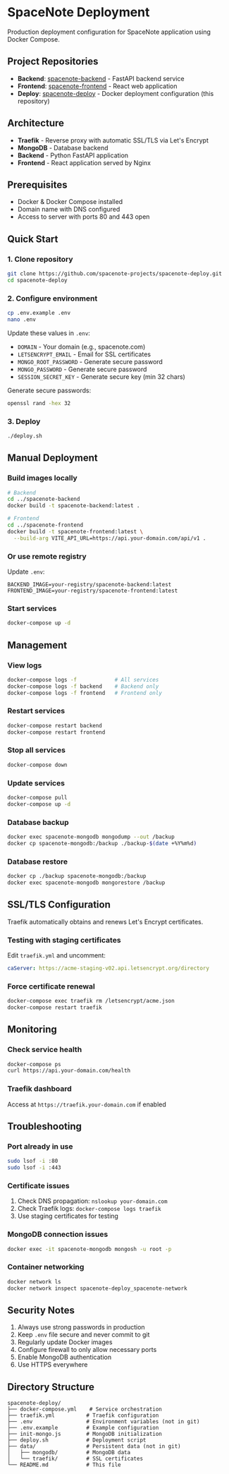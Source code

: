 # SpaceNote Deployment

Production deployment configuration for SpaceNote application using Docker Compose.

## Project Repositories

- **Backend**: [spacenote-backend](https://github.com/spacenote-projects/spacenote-backend) - FastAPI backend service
- **Frontend**: [spacenote-frontend](https://github.com/spacenote-projects/spacenote-frontend) - React web application
- **Deploy**: [spacenote-deploy](https://github.com/spacenote-projects/spacenote-deploy) - Docker deployment configuration (this repository)

## Architecture

- **Traefik** - Reverse proxy with automatic SSL/TLS via Let's Encrypt
- **MongoDB** - Database backend
- **Backend** - Python FastAPI application
- **Frontend** - React application served by Nginx

## Prerequisites

- Docker & Docker Compose installed
- Domain name with DNS configured
- Access to server with ports 80 and 443 open

## Quick Start

### 1. Clone repository
```bash
git clone https://github.com/spacenote-projects/spacenote-deploy.git
cd spacenote-deploy
```

### 2. Configure environment
```bash
cp .env.example .env
nano .env
```

Update these values in `.env`:
- `DOMAIN` - Your domain (e.g., spacenote.com)
- `LETSENCRYPT_EMAIL` - Email for SSL certificates
- `MONGO_ROOT_PASSWORD` - Generate secure password
- `MONGO_PASSWORD` - Generate secure password
- `SESSION_SECRET_KEY` - Generate secure key (min 32 chars)

Generate secure passwords:
```bash
openssl rand -hex 32
```

### 3. Deploy
```bash
./deploy.sh
```

## Manual Deployment

### Build images locally
```bash
# Backend
cd ../spacenote-backend
docker build -t spacenote-backend:latest .

# Frontend
cd ../spacenote-frontend
docker build -t spacenote-frontend:latest \
  --build-arg VITE_API_URL=https://api.your-domain.com/api/v1 .
```

### Or use remote registry
Update `.env`:
```
BACKEND_IMAGE=your-registry/spacenote-backend:latest
FRONTEND_IMAGE=your-registry/spacenote-frontend:latest
```

### Start services
```bash
docker-compose up -d
```

## Management

### View logs
```bash
docker-compose logs -f            # All services
docker-compose logs -f backend    # Backend only
docker-compose logs -f frontend   # Frontend only
```

### Restart services
```bash
docker-compose restart backend
docker-compose restart frontend
```

### Stop all services
```bash
docker-compose down
```

### Update services
```bash
docker-compose pull
docker-compose up -d
```

### Database backup
```bash
docker exec spacenote-mongodb mongodump --out /backup
docker cp spacenote-mongodb:/backup ./backup-$(date +%Y%m%d)
```

### Database restore
```bash
docker cp ./backup spacenote-mongodb:/backup
docker exec spacenote-mongodb mongorestore /backup
```

## SSL/TLS Configuration

Traefik automatically obtains and renews Let's Encrypt certificates.

### Testing with staging certificates
Edit `traefik.yml` and uncomment:
```yaml
caServer: https://acme-staging-v02.api.letsencrypt.org/directory
```

### Force certificate renewal
```bash
docker-compose exec traefik rm /letsencrypt/acme.json
docker-compose restart traefik
```

## Monitoring

### Check service health
```bash
docker-compose ps
curl https://api.your-domain.com/health
```

### Traefik dashboard
Access at `https://traefik.your-domain.com` if enabled

## Troubleshooting

### Port already in use
```bash
sudo lsof -i :80
sudo lsof -i :443
```

### Certificate issues
1. Check DNS propagation: `nslookup your-domain.com`
2. Check Traefik logs: `docker-compose logs traefik`
3. Use staging certificates for testing

### MongoDB connection issues
```bash
docker exec -it spacenote-mongodb mongosh -u root -p
```

### Container networking
```bash
docker network ls
docker network inspect spacenote-deploy_spacenote-network
```

## Security Notes

1. Always use strong passwords in production
2. Keep `.env` file secure and never commit to git
3. Regularly update Docker images
4. Configure firewall to only allow necessary ports
5. Enable MongoDB authentication
6. Use HTTPS everywhere

## Directory Structure
```
spacenote-deploy/
├── docker-compose.yml    # Service orchestration
├── traefik.yml          # Traefik configuration
├── .env                 # Environment variables (not in git)
├── .env.example         # Example configuration
├── init-mongo.js        # MongoDB initialization
├── deploy.sh            # Deployment script
├── data/                # Persistent data (not in git)
│   ├── mongodb/         # MongoDB data
│   └── traefik/         # SSL certificates
└── README.md            # This file
```